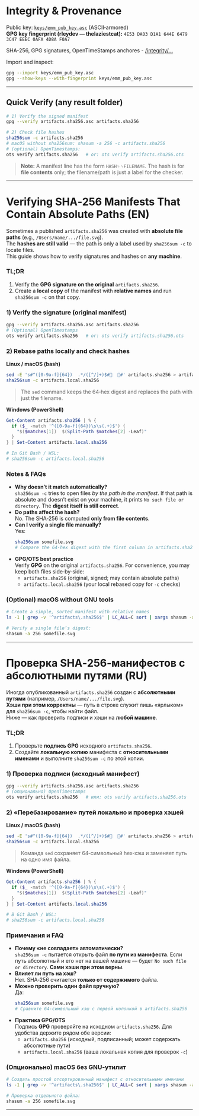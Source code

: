 # Integrity & Provenance

Public key: [`keys/emm_pub_key.asc`]() (ASCII‑armored)  
**GPG key fingerprint (rleydev — thelaziestcat):** `4E53 DA03 D1A1 644E 6479  3C47 EEEC 0AFA 4D8A F0A7`

SHA-256, GPG signatures, OpenTimeStamps anchores - [/integrity/...](https://github.com/rleydev/euro-macromechanica-backtest-data/tree/main/integrity)

Import and inspect:
```bash
gpg --import keys/emm_pub_key.asc
gpg --show-keys --with-fingerprint keys/emm_pub_key.asc
```

---

## Quick Verify (any result folder)
```bash
# 1) Verify the signed manifest
gpg --verify artifacts.sha256.asc artifacts.sha256

# 2) Check file hashes
sha256sum -c artifacts.sha256
# macOS without sha256sum: shasum -a 256 -c artifacts.sha256
# (optional) OpenTimestamps:
ots verify artifacts.sha256   # or: ots verify artifacts.sha256.ots
```

> **Note:** A manifest line has the form `HASH␠␠FILENAME`. The hash is for **file contents** only; the filename/path is just a label for the checker.

---

# Verifying SHA‑256 Manifests That Contain Absolute Paths (EN)

Sometimes a published `artifacts.sha256` was created with **absolute file paths** (e.g., `/Users/name/.../file.svg`).  
The **hashes are still valid** — the path is only a label used by `sha256sum -c` to locate files.  
This guide shows how to verify signatures and hashes on **any machine**.

### TL;DR
1) Verify the **GPG signature on the original** `artifacts.sha256`.  
2) Create a **local copy** of the manifest with **relative names** and run `sha256sum -c` on that copy.

### 1) Verify the signature (original manifest)
```bash
gpg --verify artifacts.sha256.asc artifacts.sha256
# (Optional) OpenTimestamps
ots verify artifacts.sha256   # or: ots verify artifacts.sha256.ots
```

### 2) Rebase paths locally and check hashes

**Linux / macOS (bash)**
```bash
sed -E 's#^([0-9a-f]{64})  .*/([^/]+)$#  #' artifacts.sha256 > artifacts.local.sha256
sha256sum -c artifacts.local.sha256
```
> The `sed` command keeps the 64‑hex digest and replaces the path with just the filename.

**Windows (PowerShell)**
```powershell
Get-Content artifacts.sha256 | % {
  if ($_ -match '^([0-9a-f]{64})\s\s(.+)$') {
    "$($matches[1])  $(Split-Path $matches[2] -Leaf)"
  }
} | Set-Content artifacts.local.sha256

# In Git Bash / WSL:
# sha256sum -c artifacts.local.sha256
```

### Notes & FAQs
- **Why doesn’t it match automatically?**  
  `sha256sum -c` tries to open files _by the path in the manifest_. If that path is absolute and doesn’t exist on your machine, it prints `No such file or directory`. The **digest itself is still correct**.
- **Do paths affect the hash?**  
  No. The SHA‑256 is computed **only from file contents**.
- **Can I verify a single file manually?**  
  Yes:
  ```bash
  sha256sum somefile.svg
  # Compare the 64‑hex digest with the first column in artifacts.sha256
  ```
- **GPG/OTS best practice**  
  Verify **GPG** on the original `artifacts.sha256`. For convenience, you may keep both files side‑by‑side:
  - `artifacts.sha256` (original, signed; may contain absolute paths)  
  - `artifacts.local.sha256` (your local rebased copy for `-c` checks)

### (Optional) macOS without GNU tools
```bash
# Create a simple, sorted manifest with relative names
ls -1 | grep -v '^artifacts\.sha256$' | LC_ALL=C sort | xargs shasum -a 256 > artifacts.local.sha256

# Verify a single file’s digest:
shasum -a 256 somefile.svg
```

---

# Проверка SHA‑256‑манифестов с абсолютными путями (RU)

Иногда опубликованный `artifacts.sha256` создан с **абсолютными путями** (например, `/Users/name/.../file.svg`).  
**Хэши при этом корректны** — путь в строке служит лишь «ярлыком» для `sha256sum -c`, чтобы найти файл.  
Ниже — как проверить подписи и хэши на **любой машине**.

### TL;DR
1) Проверьте **подпись GPG** исходного `artifacts.sha256`.  
2) Создайте **локальную копию** манифеста с **относительными именами** и выполните `sha256sum -c` по этой копии.

### 1) Проверка подписи (исходный манифест)
```bash
gpg --verify artifacts.sha256.asc artifacts.sha256
# (опционально) OpenTimestamps
ots verify artifacts.sha256   # или: ots verify artifacts.sha256.ots
```

### 2) «Перебазирование» путей локально и проверка хэшей

**Linux / macOS (bash)**
```bash
sed -E 's#^([0-9a-f]{64})  .*/([^/]+)$#  #' artifacts.sha256 > artifacts.local.sha256
sha256sum -c artifacts.local.sha256
```
> Команда `sed` сохраняет 64‑символьный hex‑хэш и заменяет путь на одно имя файла.

**Windows (PowerShell)**
```powershell
Get-Content artifacts.sha256 | % {
  if ($_ -match '^([0-9a-f]{64})\s\s(.+)$') {
    "$($matches[1])  $(Split-Path $matches[2] -Leaf)"
  }
} | Set-Content artifacts.local.sha256

# В Git Bash / WSL:
# sha256sum -c artifacts.local.sha256
```

### Примечания и FAQ
- **Почему «не совпадает» автоматически?**  
  `sha256sum -c` пытается открыть файл **по пути из манифеста**. Если путь абсолютный и его нет на вашей машине — будет `No such file or directory`. **Сами хэши при этом верны**.
- **Влияет ли путь на хэш?**  
  Нет. SHA‑256 считается **только от содержимого** файла.
- **Можно проверить один файл вручную?**  
  Да:
  ```bash
  sha256sum somefile.svg
  # Сравните 64‑символьный хэш с первой колонкой в artifacts.sha256
  ```
- **Практика GPG/OTS**  
  Подпись **GPG** проверяйте на исходном `artifacts.sha256`. Для удобства держите рядом обе версии:
  - `artifacts.sha256` (исходный, подписанный; может содержать абсолютные пути)  
  - `artifacts.local.sha256` (ваша локальная копия для проверок `-c`)

### (Опционально) macOS без GNU‑утилит
```bash
# Создать простой отсортированный манифест с относительными именами
ls -1 | grep -v '^artifacts\.sha256$' | LC_ALL=C sort | xargs shasum -a 256 > artifacts.local.sha256

# Проверка отдельного файла:
shasum -a 256 somefile.svg
```

---

